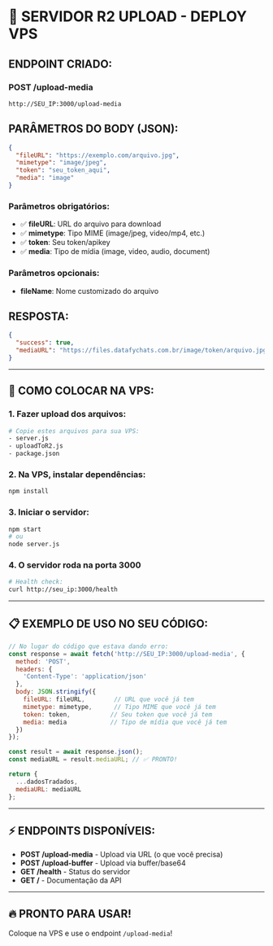 # 🚀 SERVIDOR R2 UPLOAD - DEPLOY VPS

## ENDPOINT CRIADO:

### **POST /upload-media**
```
http://SEU_IP:3000/upload-media
```

## PARÂMETROS DO BODY (JSON):

```json
{
  "fileURL": "https://exemplo.com/arquivo.jpg",
  "mimetype": "image/jpeg",
  "token": "seu_token_aqui",
  "media": "image"
}
```

### **Parâmetros obrigatórios:**
- ✅ **fileURL**: URL do arquivo para download
- ✅ **mimetype**: Tipo MIME (image/jpeg, video/mp4, etc.)
- ✅ **token**: Seu token/apikey 
- ✅ **media**: Tipo de mídia (image, video, audio, document)

### **Parâmetros opcionais:**
- **fileName**: Nome customizado do arquivo

## RESPOSTA:
```json
{
  "success": true,
  "mediaURL": "https://files.datafychats.com.br/image/token/arquivo.jpg"
}
```

---

## 🔧 COMO COLOCAR NA VPS:

### 1. **Fazer upload dos arquivos:**
```bash
# Copie estes arquivos para sua VPS:
- server.js
- uploadToR2.js
- package.json
```

### 2. **Na VPS, instalar dependências:**
```bash
npm install
```

### 3. **Iniciar o servidor:**
```bash
npm start
# ou
node server.js
```

### 4. **O servidor roda na porta 3000**
```bash
# Health check:
curl http://seu_ip:3000/health
```

---

## 📋 EXEMPLO DE USO NO SEU CÓDIGO:

```javascript
// No lugar do código que estava dando erro:
const response = await fetch('http://SEU_IP:3000/upload-media', {
  method: 'POST',
  headers: {
    'Content-Type': 'application/json'
  },
  body: JSON.stringify({
    fileURL: fileURL,        // URL que você já tem
    mimetype: mimetype,      // Tipo MIME que você já tem
    token: token,           // Seu token que você já tem
    media: media            // Tipo de mídia que você já tem
  })
});

const result = await response.json();
const mediaURL = result.mediaURL; // ✅ PRONTO!

return {
  ...dadosTradados,
  mediaURL: mediaURL
};
```

---

## ⚡ ENDPOINTS DISPONÍVEIS:

- **POST /upload-media** - Upload via URL (o que você precisa)
- **POST /upload-buffer** - Upload via buffer/base64
- **GET /health** - Status do servidor
- **GET /** - Documentação da API

---

## 🔥 PRONTO PARA USAR!
Coloque na VPS e use o endpoint `/upload-media`!
